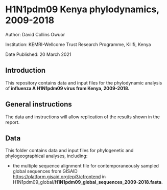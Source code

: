 # H1N1pdm09 Kenya phylodynamics, 2009-2018

Author:	David Collins Owuor

Institution:	KEMRI-Wellcome Trust Research Programme, Kilifi, Kenya

Date Published: 20 March 2021

## Introduction

This repository contains data and input files for the phylodynamic analysis of **influenza A H1N1pdm09 virus from Kenya, 2009-2018.**

## General instructions

The data and instructions will allow replication of the results shown in the report.

## Data

This folder contains data and input files for phylogenetic and phylogeographical analyses, including:

* the multiple sequence alignment file for contemporaneously sampled global sequences from GISAID https://platform.gisaid.org/epi3/cfrontend in H1N1pdm09_global/**H1N1pdm09_global_sequences_2009-2018.fasta**.

